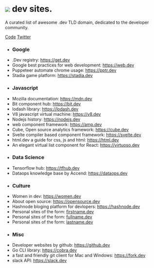 <p>
	<h1><img src="media/badge.svg"/> dev sites.</h1>
	A curated list of awesome .dev TLD domain, dedicated to the developer community.
</p>
<p>
	<a href="code-of-conduct.md">Code</a>
	<a href="https://twitter.com/qbllr_">Twitter</a>
</p>
<ul>
	<li><h3>Google</h3></li>
	<li>.Dev registry: <a href="https://get.dev/">https://get.dev</a></li>
	<li>Google best practices for web development: <a href="https://web.dev/">https://web.dev</a></li>
	<li>Puppeteer automate chrome usage: <a href="https://pptr.dev/">https://pptr.dev</a></li>
	<li>Stadia game platform: <a href="https://stadia.dev/">https://stadia.dev</a></li>
	<li><h3>Javascript</h3></li>
	<li>Mozilla documentation: <a href="https://mdn.dev/">https://mdn.dev</a></li>
	<li>Bit component hub: <a href="https://bit.dev/">https://bit.dev</a></li>
	<li>lodash library: <a href="https://lodash.dev/">https://lodash.dev</a></li>
	<li>V8 javascript virtual machine: <a href="https://v8.dev/">https://v8.dev</a></li>
	<li>Nodejs history: <a href="https://nodejs.dev/">https://nodejs.dev</a></li>
	<li>web component framework: <a href="https://amp.dev/">https://amp.dev</a></li>
	<li>Cube, Open source analytics framework: <a href="https://cube.dev/">https://cube.dev</a></li>
	<li>Svelte compiler based component framework: <a href="https://svelte.dev/">https://svelte.dev</a></li>
	<li>html.dev a guide for css, js and html: <a href="https://html.dev/">https://html.dev</a></li>
	<li>An elegant virtual list component for React: <a href="https://virtuoso.dev/">https://virtuoso.dev</a></li>
	<li><h3>Data Science</h3></li>
	<li>Tensorflow hub: <a href="https://tfhub.dev/">https://tfhub.dev</a></li>
	<li>Dataops knowledge base by Accend: <a href="https://dataops.dev/">https://dataops.dev</a></li>
	<li><h3>Culture</h3></li>
	<li>Women in dev: <a href="https://women.dev/">https://women.dev</a></li>
	<li>About open source: <a href="https://opensource.dev/">https://opensource.dev</a></li>
	<li>Hashnode bloging platform for devlopers: <a href="https://hashnode.dev/">https://hashnode.dev</a></li>
	<li>Personal sites of the form: <a href="https://firstname.dev">firstname.dev</a></li>
	<li>Personal sites of the form: <a href="https://fullname.dev">fullname.dev</a></li>
	<li>Personal sites of the form: <a href="https://lastname.dev">lastname.dev</a></li>
	<li><h3>Misc</h3></li>
	<li>Developer websites by github: <a href="https://github.dev/">https://github.dev</a></li>
	<li>Go CLI library: <a href="https://cobra.dev/">https://cobra.dev</a></li>
	<li>a fast and friendly git client for Mac and Windows: <a href="https://fork.dev/">https://fork.dev</a></li>
	<li>slack API: <a href="https://slack.dev/">https://slack.dev</a></li>
</ul>
